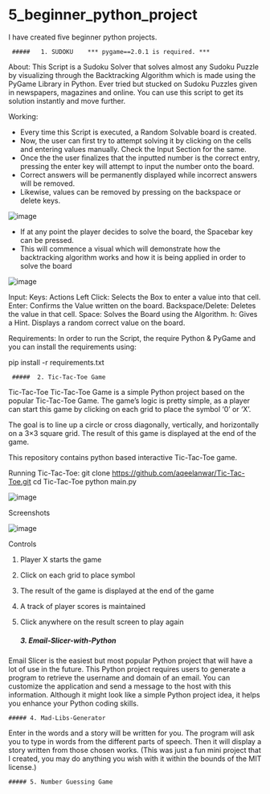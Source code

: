 # 5_beginner_python_project
I have created five beginner python projects.

     
     #####   1. SUDOKU    *** pygame==2.0.1 is required. *** 

About:
This Script is a Sudoku Solver that solves almost any Sudoku Puzzle by visualizing through the Backtracking Algorithm which is made using the PyGame Library in Python. Ever tried but stucked on Sudoku Puzzles given in newspapers, magazines and online. You can use this script to get its solution instantly and move further.

Working:
- Every time this Script is executed, a Random Solvable board is created.
- Now, the user can first try to attempt solving it by clicking on the cells and entering values manually. Check the Input Section for the same.
- Once the the user finalizes that the inputted number is the correct entry, pressing the enter key will attempt to input the number onto the board.
- Correct answers will be permanently displayed while incorrect answers will be removed.
- Likewise, values can be removed by pressing on the backspace or delete keys.

![image](https://user-images.githubusercontent.com/86731454/220151688-03482f03-8e2b-400f-bdf2-927f182e1344.png)

- If at any point the player decides to solve the board, the Spacebar key can be pressed.
- This will commence a visual which will demonstrate how the backtracking algorithm works and how it is being applied in order to solve the board

![image](https://user-images.githubusercontent.com/86731454/220151870-ca4a08b0-7c06-4c8b-be2c-c2e1237eeb3a.png)

Input:
Keys:	Actions
Left Click:	      Selects the Box to enter a value into that cell.
Enter:    	      Confirms the Value written on the board.
Backspace/Delete:	Deletes the value in that cell.
Space:      	    Solves the Board using the Algorithm.
h:              	Gives a Hint. Displays a random correct value on the board.


Requirements:
In order to run the Script, the require Python & PyGame and you can install the requirements using:

pip install -r requirements.txt





     #####  2. Tic-Tac-Toe Game

Tic-Tac-Toe
Tic-Tac-Toe Game is a simple Python project based on the popular Tic-Tac-Toe Game. The game’s logic is pretty simple, as a player can start this game by clicking on each grid to place the symbol ‘0’ or ‘X’.

The goal is to line up a circle or cross diagonally, vertically, and horizontally on a 3×3 square grid. The result of this game is displayed at the end of the game.

This repository contains python based interactive Tic-Tac-Toe game.

Running Tic-Tac-Toe:
git clone https://github.com/aqeelanwar/Tic-Tac-Toe.git
cd Tic-Tac-Toe
python main.py

![image](https://user-images.githubusercontent.com/86731454/220153339-e78c5d62-d4b4-4d54-9bbb-a6b491d25a36.png)

Screenshots

![image](https://user-images.githubusercontent.com/86731454/220153488-fa9396f9-6a92-4952-a500-e1b5188cfc23.png)

Controls
1. Player X starts the game
2. Click on each grid to place symbol
3. The result of the game is displayed at the end of the game
4. A track of player scores is maintained
5. Click anywhere on the result screen to play again




     ##### 3. Email-Slicer-with-Python

Email Slicer is the easiest but most popular Python project that will have a lot of use in the future. This Python project requires users to generate a program to retrieve the username and domain of an email. You can customize the application and send a message to the host with this information. Although it might look like a simple Python project idea, it helps you enhance your Python coding skills.




 
    ##### 4. Mad-Libs-Generator
Enter in the words and a story will be written for you.
The program will ask you to type in words from the different parts of speech. Then it will display a story written from those chosen works.
(This was just a fun mini project that I created, you may do anything you wish with it within the bounds of the MIT license.)


    ##### 5. Number Guessing Game





